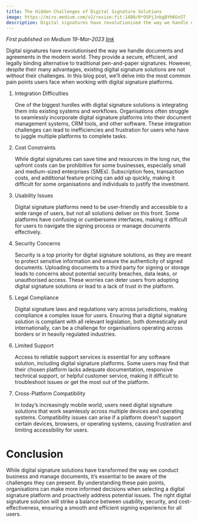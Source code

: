 ```yaml
---
title: The Hidden Challenges of Digital Signature Solutions
image: https://miro.medium.com/v2/resize:fit:1400/0*OSPjJnbgBYhKGn5T
description: Digital signatures have revolutionised the way we handle documents and agreements in the modern world but existing solutions are not without their challenges. In this blog post, we’ll delve into the most common pain points users face when working with digital signature platforms.
---
```


*First published on Medium 19-Mar-2023 [link](https://medium.com/@dnpotter/the-hidden-challenges-of-digital-signature-solutions-b0a510605747)*

Digital signatures have revolutionised the way we handle documents and agreements in the modern world. They provide a secure, efficient, and legally binding alternative to traditional pen-and-paper signatures. However, despite their many advantages, existing digital signature solutions are not without their challenges. In this blog post, we’ll delve into the most common pain points users face when working with digital signature platforms.

1. Integration Difficulties

    One of the biggest hurdles with digital signature solutions is integrating them into existing systems and workflows. Organisations often struggle to seamlessly incorporate digital signature platforms into their document management systems, CRM tools, and other software. These integration challenges can lead to inefficiencies and frustration for users who have to juggle multiple platforms to complete tasks.

1. Cost Constraints

    While digital signatures can save time and resources in the long run, the upfront costs can be prohibitive for some businesses, especially small and medium-sized enterprises (SMEs). Subscription fees, transaction costs, and additional feature pricing can add up quickly, making it difficult for some organisations and individuals to justify the investment.

3. Usability Issues

    Digital signature platforms need to be user-friendly and accessible to a wide range of users, but not all solutions deliver on this front. Some platforms have confusing or cumbersome interfaces, making it difficult for users to navigate the signing process or manage documents effectively.

4. Security Concerns

    Security is a top priority for digital signature solutions, as they are meant to protect sensitive information and ensure the authenticity of signed documents. Uploading documents to a third party for signing or storage leads to concerns about potential security breaches, data leaks, or unauthorised access. These worries can deter users from adopting digital signature solutions or lead to a lack of trust in the platform.

5. Legal Compliance

    Digital signature laws and regulations vary across jurisdictions, making compliance a complex issue for users. Ensuring that a digital signature solution is compliant with all relevant legislation, both domestically and internationally, can be a challenge for organisations operating across borders or in heavily regulated industries.

6. Limited Support

    Access to reliable support services is essential for any software solution, including digital signature platforms. Some users may find that their chosen platform lacks adequate documentation, responsive technical support, or helpful customer service, making it difficult to troubleshoot issues or get the most out of the platform.

7. Cross-Platform Compatibility

    In today’s increasingly mobile world, users need digital signature solutions that work seamlessly across multiple devices and operating systems. Compatibility issues can arise if a platform doesn’t support certain devices, browsers, or operating systems, causing frustration and limiting accessibility for users.

# Conclusion

While digital signature solutions have transformed the way we conduct business and manage documents, it’s essential to be aware of the challenges they can present. By understanding these pain points, organisations can make more informed decisions when selecting a digital signature platform and proactively address potential issues. The right digital signature solution will strike a balance between usability, security, and cost-effectiveness, ensuring a smooth and efficient signing experience for all users.

